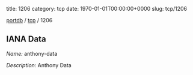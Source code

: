 title: 1206
category: tcp
date: 1970-01-01T00:00:00+0000
slug: tcp/1206

[portdb](/) / [tcp](/category/tcp.html) / 1206


## IANA Data

_Name:_ anthony-data

_Description:_ Anthony Data

